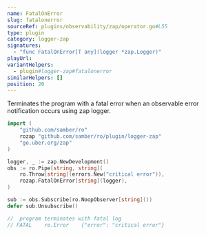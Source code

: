 ```yaml
---
name: FatalOnError
slug: fatalonerror
sourceRef: plugins/observability/zap/operator.go#L55
type: plugin
category: logger-zap
signatures:
  - "func FatalOnError[T any](logger *zap.Logger)"
playUrl:
variantHelpers:
  - plugin#logger-zap#fatalonerror
similarHelpers: []
position: 20
---
```


Terminates the program with a fatal error when an observable error notification occurs using zap logger.

```go
import (
    "github.com/samber/ro"
    rozap "github.com/samber/ro/plugin/logger-zap"
    "go.uber.org/zap"
)

logger, _ := zap.NewDevelopment()
obs := ro.Pipe[string, string](
    ro.Throw[string](errors.New("critical error")),
    rozap.FatalOnError[string](logger),
)

sub := obs.Subscribe(ro.NoopObserver[string]())
defer sub.Unsubscribe()

//  program terminates with fatal log
// FATAL	ro.Error	{"error": "critical error"}
```
